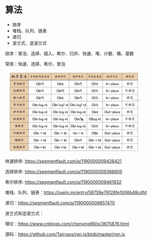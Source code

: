 # 算法

- 排序
- 堆栈、队列、链表
- 递归
- 波兰式、逆波兰式

排序：冒泡、选择、插入、希尔、归并、快速、堆、计数、桶、基数

常用：快速、选择、希尔、冒泡

![sf](./img/sf.png)


快速排序: https://segmentfault.com/a/1190000009426421

选择排序: https://segmentfault.com/a/1190000009366805

希尔排序: https://segmentfault.com/a/1190000009461832

堆栈、队列、链表：https://juejin.im/entry/58759e79128fe1006b48cdfd

递归：https://segmentfault.com/a/1190000009857470


波兰式和逆波兰式：

理论：https://www.cnblogs.com/chenying99/p/3675876.html

源码：https://github.com/Tairraos/rpn.js/blob/master/rpn.js


